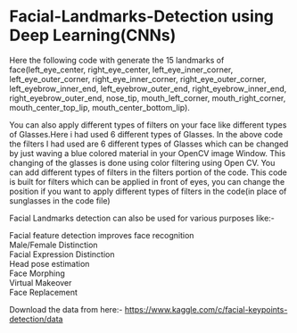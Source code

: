 # Facial-Landmarks-Detection using Deep Learning(CNNs)
Here the following code with generate the 15 landmarks of face(left_eye_center, right_eye_center, left_eye_inner_corner, 
left_eye_outer_corner, right_eye_inner_corner, right_eye_outer_corner, left_eyebrow_inner_end, left_eyebrow_outer_end, 
right_eyebrow_inner_end, right_eyebrow_outer_end, nose_tip, mouth_left_corner, mouth_right_corner, mouth_center_top_lip, 
mouth_center_bottom_lip).

You can also apply different types of filters on your face like different types of Glasses.Here i had used 6 different types of Glasses.
In the above code the filters I had used are 6 different types of Glasses which can be changed by just waving a blue colored material
in your OpenCV image Window.
This changing of the glasses is done using color filtering using Open CV.
You can add different types of filters in the filters portion of the code.
This code is built for filters which can be applied in front of eyes, you can change the position if you want to apply different 
types of filters in the code(in place of sunglasses in the code file)

Facial Landmarks detection can also be used for various purposes like:-

Facial feature detection improves face recognition                                                                    
Male/Female Distinction                                                                             
Facial Expression Distinction                                                                      
Head pose estimation                                                                                   
Face Morphing                                                                              
Virtual Makeover                                                                                                                
Face Replacement                                                                                                                                                                                                         

Download the data from here:- https://www.kaggle.com/c/facial-keypoints-detection/data
